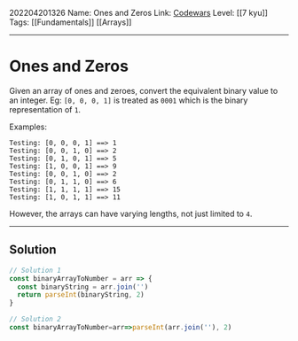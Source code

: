 202204201326
Name:  Ones and Zeros
Link: [Codewars](https://www.codewars.com/kata/578553c3a1b8d5c40300037c)
Level:  [[7 kyu]]
Tags: [[Fundamentals]] [[Arrays]]

---

# Ones and Zeros

Given an array of ones and zeroes, convert the equivalent binary value to an integer.
Eg: `[0, 0, 0, 1]` is treated as `0001` which is the binary representation of `1`.

Examples:

```
Testing: [0, 0, 0, 1] ==> 1
Testing: [0, 0, 1, 0] ==> 2
Testing: [0, 1, 0, 1] ==> 5
Testing: [1, 0, 0, 1] ==> 9
Testing: [0, 0, 1, 0] ==> 2
Testing: [0, 1, 1, 0] ==> 6
Testing: [1, 1, 1, 1] ==> 15
Testing: [1, 0, 1, 1] ==> 11
```

However, the arrays can have varying lengths, not just limited to `4`.

---

## Solution

``` javascript
// Solution 1
const binaryArrayToNumber = arr => {
  const binaryString = arr.join('')
  return parseInt(binaryString, 2)
}

// Solution 2
const binaryArrayToNumber=arr=>parseInt(arr.join(''), 2)
```